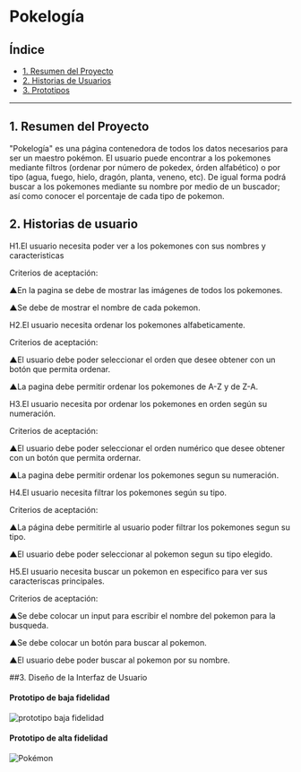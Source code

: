 # Pokelogía

## Índice

* [1. Resumen del Proyecto](#1-resumen-del-proyecto)
* [2. Historias de Usuarios](#2-historias-de-usuario)
* [3. Prototipos](#3-prototipos)

***

## 1. Resumen del Proyecto
"Pokelogía" es una página contenedora de todos los datos necesarios para ser un maestro pokémon. El usuario puede encontrar a los pokemones mediante filtros (ordenar por número de pokedex, órden alfabético) o por tipo (agua, fuego, hielo, dragón, planta, veneno, etc). De igual forma podrá buscar a los pokemones mediante su nombre por medio de un buscador; así como conocer el porcentaje de cada tipo de pokemon.


## 2. Historias de usuario

H1.El usuario necesita poder  ver a los pokemones con sus nombres  y caracteristicas


Criterios de aceptación:

 ▲En la pagina se debe de mostrar las imágenes de todos los pokemones.

 ▲Se debe de mostrar el nombre de cada pokemon.
 
 H2.El usuario necesita ordenar los pokemones alfabeticamente.
 
 Criterios de aceptación:
 
 ▲El usuario debe poder seleccionar el orden que desee obtener con un botón que permita ordenar.
 
 ▲La pagina debe permitir ordenar los pokemones de A-Z y de Z-A.
 
 H3.El usuario necesita por ordenar los pokemones en orden según su numeración. 
 
 Criterios de aceptación:
 
 ▲El usuario debe poder seleccionar el orden numérico que desee obtener con un botón que permita ordernar.
 
 ▲La pagina debe permitir ordenar los pokemones segun su numeración.
 
 H4.El usuario necesita filtrar los pokemones según su tipo. 
 
 Criterios de aceptación:
 
 ▲La página debe permitirle al usuario poder filtrar los pokemones segun su tipo.
 
 ▲El usuario debe poder seleccionar al pokemon segun su tipo elegido.
 
  H5.El usuario necesita buscar un pokemon en especifico para ver sus caracteriscas principales. 
 
 Criterios de aceptación:
 
 ▲Se debe colocar un input para escribir el nombre del pokemon para la busqueda.
 
 ▲Se debe colocar un botón para buscar al pokemon.
 
 ▲El usuario debe poder buscar al pokemon por su nombre.


##3. Diseño de la Interfaz de Usuario

#### Prototipo de baja fidelidad

![prototipo baja fidelidad](https://user-images.githubusercontent.com/105623403/182524922-5c9fdb51-65fa-4d10-9d6c-fcc5ae279c39.jpeg)


#### Prototipo de alta fidelidad

![Pokémon](https://user-images.githubusercontent.com/105623403/182524985-055ec4a9-6ee9-4d86-8158-d76d523e5c44.jpg)


